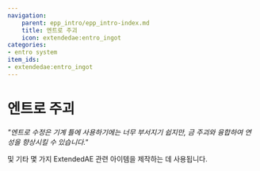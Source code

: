 ```yaml
---
navigation:
    parent: epp_intro/epp_intro-index.md
    title: 엔트로 주괴
    icon: extendedae:entro_ingot
categories:
- entro system
item_ids:
- extendedae:entro_ingot
---
```


# 엔트로 주괴

<Row>
<ItemImage id="extendedae:entro_ingot" scale="4"></ItemImage>
</Row>

*"엔트로 수정은 기계 틀에 사용하기에는 너무 부서지기 쉽지만, 금 주괴와 융합하여 연성을 향상시킬 수 있습니다."*

<ItemLink id="extendedae:machine_frame" /> 및 기타 몇 가지 ExtendedAE 관련 아이템을 제작하는 데 사용됩니다.